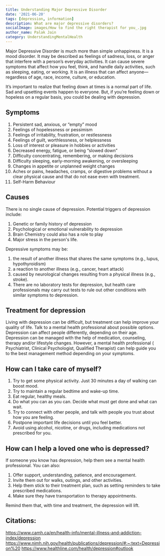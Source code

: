 ```yaml
---  
title: Understanding Major Depressive Disorder
date: '2021-06-20'  
tags: [depression, information]  
description: What are major depressive disorders? 
socialImage: images/How to find the right therapist for you_.jpg
author_name: Palak Jain
category: UnderstandingMentalHealth
---  
```

Major Depressive Disorder is much more than simple unhappiness. It is a mood disorder. It may be described as feelings of sadness, loss, or anger that interfere with a person’s everyday activities. It can cause severe symptoms that affect how you feel, think, and handle daily activities, such as sleeping, eating, or working. It is an illness that can affect anyone—regardless of age, race, income, culture, or education. 

It’s important to realize that feeling down at times is a normal part of life. Sad and upsetting events happen to everyone. But, if you’re feeling down or hopeless on a regular basis, you could be dealing with depression.

## Symptoms

  1. Persistent sad, anxious, or “empty” mood
  2. Feelings of hopelessness or pessimism
  3. Feelings of irritability, frustration‚ or restlessness
  4. Feelings of guilt, worthlessness, or helplessness
  5. Loss of interest or pleasure in hobbies or activities
  6. Decreased energy, fatigue, or being “slowed down”
  7. Difficulty concentrating, remembering, or making decisions
  8. Difficulty sleeping, early-morning awakening, or oversleeping
  9. Changes in appetite or unplanned weight changes
  10. Aches or pains, headaches, cramps, or digestive problems without a clear physical cause and that do not ease even with treatment.
  11. Self-Harm Behaviour

## Causes

There is no single cause of depression. Potential triggers of depression include:
  1. Genetic or family history of depression
  2. Psychological or emotional vulnerability to depression
  3. Brain Chemistry could also has a role to play
  4. Major stress in the person's life.

Depressive symptoms may be:
  1. the result of another illness that shares the same symptoms (e.g., lupus, hypothyroidism)
  2. a reaction to another illness (e.g., cancer, heart attack)
  3. caused by neurological changes resulting from a physical illness (e.g., stroke).
  4. There are no laboratory tests for depression, but health care professionals may carry out tests to rule out other conditions with similar symptoms to depression.

## Treatment for depression

Living with depression can be difficult, but treatment can help improve your quality of life. Talk to a mental health professional about possible options. Depression can affect people differently, depending on their age.
Depression can be managed with the help of medication, counseling, therapy and/or lifestyle changes. 
However, a mental health professional ( Psychiatrist, Clinical Psychologist, Qualified Therapist) can help guide you to the best management method depending on your symptoms.

## How can I take care of myself?
  1. Try to get some physical activity. Just 30 minutes a day of walking can boost mood.
  2. Try to maintain a regular bedtime and wake-up time.
  3. Eat regular, healthy meals.
  4. Do what you can as you can. Decide what must get done and what can wait.
  5. Try to connect with other people, and talk with people you trust about how you are feeling.
  6. Postpone important life decisions until you feel better.
  7. Avoid using alcohol, nicotine, or drugs, including medications not prescribed for you.

## How can I help a loved one who is depressed?
If someone you know has depression, help them see a mental health professional. You can also:
  1. Offer support, understanding, patience, and encouragement.
  2. Invite them out for walks, outings, and other activities.
  3. Help them stick to their treatment plan, such as setting reminders to take prescribed medications.
  4. Make sure they have transportation to therapy appointments.
  
Remind them that, with time and treatment, the depression will lift.

## Citations:
https://www.camh.ca/en/health-info/mental-illness-and-addiction-index/depression
https://www.nimh.nih.gov/health/publications/depression/#:~:text=Depression%20
https://www.healthline.com/health/depression#outlook
